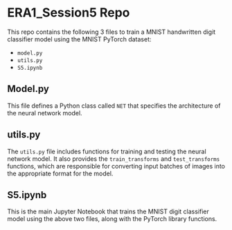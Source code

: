 # ERA1_Session5 Repo

This repo contains the following 3 files to train a MNIST handwritten digit classifier model using the MNIST PyTorch dataset:

- `model.py`
- `utils.py`
- `S5.ipynb`

## Model.py

This file defines a Python class called `NET` that specifies the architecture of the neural network model.

## utils.py

The `utils.py` file includes functions for training and testing the neural network model. It also provides the `train_transforms` and `test_transforms` functions, which are responsible for converting input batches of images into the appropriate format for the model.

## S5.ipynb

This is the main Jupyter Notebook that trains the MNIST digit classifier model using the above two files, along with the PyTorch library functions.
